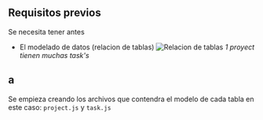 ## Requisitos previos
Se necesita tener antes
- El modelado de datos (relacion de tablas)
![Relacion de tablas](https://github.com/FaztWeb/nodejs-sequelize-restapi-postgres/raw/master/docs/diagram.png)
*1 proyect tienen muchas task's*

## a
Se empieza creando los archivos que contendra el modelo de cada tabla 
en este caso: `project.js` y `task.js` 
